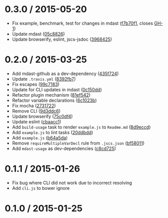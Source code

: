 0.3.0 / 2015-05-20
==================

*   Fix example, benchmark, test for changes in mdast ([f7b70f1](https://github.com/wooorm/strip-markdown/commit/f7b70f1), closes [GH-1](https://github.com/wooorm/strip-markdown/issues/1))
*   Update mdast ([05c8826](https://github.com/wooorm/strip-markdown/commit/05c8826))
*   Update browserify, eslint, jscs-jsdoc ([3968425](https://github.com/wooorm/strip-markdown/commit/3968425))

0.2.0 / 2015-03-25
==================

*   Add mdast-github as a dev-dependency ([435f724](https://github.com/wooorm/strip-markdown/commit/435f724))
*   Update `.travis.yml` ([8392fb7](https://github.com/wooorm/strip-markdown/commit/8392fb7))
*   Fix escapes ([99c7183](https://github.com/wooorm/strip-markdown/commit/99c7183))
*   Update for CLI updates in mdast ([0c150dd](https://github.com/wooorm/strip-markdown/commit/0c150dd))
*   Refactor plugin mechanism ([81ef542](https://github.com/wooorm/strip-markdown/commit/81ef542))
*   Refactor variable declarations ([6c1023b](https://github.com/wooorm/strip-markdown/commit/6c1023b))
*   Fix mocha ([2731722](https://github.com/wooorm/strip-markdown/commit/2731722))
*   Remove CLI ([9d3ddc6](https://github.com/wooorm/strip-markdown/commit/9d3ddc6))
*   Update browserify ([75c0df4](https://github.com/wooorm/strip-markdown/commit/75c0df4))
*   Update eslint ([cbaacc1](https://github.com/wooorm/strip-markdown/commit/cbaacc1))
*   Add `build-usage` task to render `example.js` to `Readme.md` ([8d9eccd](https://github.com/wooorm/strip-markdown/commit/8d9eccd))
*   Add `example.js` to lint tasks ([20ddbdd](https://github.com/wooorm/strip-markdown/commit/20ddbdd))
*   Add `example.js` ([b64a5da](https://github.com/wooorm/strip-markdown/commit/b64a5da))
*   Remove `requireMultipleVarDecl` rule from `.jscs.json` ([bf58011](https://github.com/wooorm/strip-markdown/commit/bf58011))
*   Add `mdast-usage` as dev-dependencies ([c8cd725](https://github.com/wooorm/strip-markdown/commit/c8cd725))

0.1.1 / 2015-01-26
==================

*   Fix bug where CLI did not work due to incorrect resolving
*   Add `cli.js` to bower ignore

0.1.0 / 2015-01-25
==================
